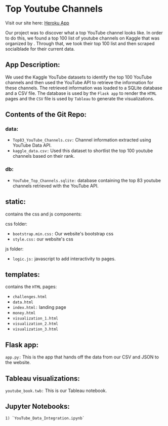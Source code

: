 # Top Youtube Channels #

Visit our site here: [Heroku App](https://project2-youtube.herokuapp.com/)

Our project was to discover what a top YouTube channel looks like. In order to do this, we found a top 100 list of youtube channels on Kaggle that was organized by . Through that, we took their top 100 list and then scraped socialblade for their current data.

## App Description: ## 

We used the Kaggle YouTube datasets to identify the top 100 YouTube channels and then used the YouTube API to retrieve the information for these channels. The retrieved information was loaded to a SQLite database and a CSV file. The database is used by the `Flask app` to render the `HTML` pages and the `CSV` file is used by `Tableau` to generate the visualizations.


## Contents of the Git Repo: ##

### data: ###
 * `Top83_YouTube_Channels.csv:` Channel information extracted using YouTube Data API.
 * `kaggle_data.csv:` Used this dataset to shortlist the top 100 youtube channels based on their rank.


### db:
 * `YouTube_Top_Channels.sqlite:` database containing the top 83 youtube channels retrieved with the YouTube API.

static: 
-------
contains the css and js components:

 css folder:
  * `bootstrap.min.css:` Our website's bootstrap css
  * `style.css:` our website's css

 js folder: 
  * `logic.js:` javascript to add interactivity to pages.


templates: 
----------
contains the `HTML` pages:
   * `challenges.html`
   * `data.html`
   * `index.html:` landing page
   * `money.html`
   * `visualization_1.html`
   * `visualization_2.html`
   * `visualization_3.html`

Flask app:
-----------
`app.py:` This is the app that hands off the data from our CSV and JSON to the website. 


Tableau visualizations:
------------------------
`youtube_book.twb:` This is our Tableau notebook. 

Jupyter Notebooks:
---------------------
    1) `YouTube_Data_Integration.ipynb`





